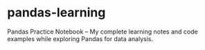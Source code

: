 # pandas-learning
Pandas Practice Notebook – My complete learning notes and code examples while exploring Pandas for data analysis.

